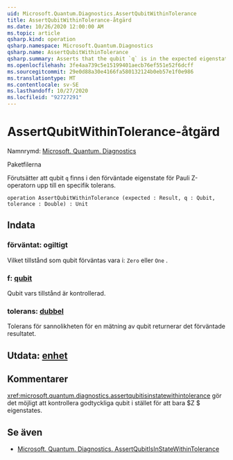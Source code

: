 ```yaml
---
uid: Microsoft.Quantum.Diagnostics.AssertQubitWithinTolerance
title: AssertQubitWithinTolerance-åtgärd
ms.date: 10/26/2020 12:00:00 AM
ms.topic: article
qsharp.kind: operation
qsharp.namespace: Microsoft.Quantum.Diagnostics
qsharp.name: AssertQubitWithinTolerance
qsharp.summary: Asserts that the qubit `q` is in the expected eigenstate of the Pauli Z operator up to a given tolerance.
ms.openlocfilehash: 3fe4aa739c5e15199401aecb76ef551e52f6dcff
ms.sourcegitcommit: 29e0d88a30e4166fa580132124b0eb57e1f0e986
ms.translationtype: MT
ms.contentlocale: sv-SE
ms.lasthandoff: 10/27/2020
ms.locfileid: "92727291"
---
```

# <a name="assertqubitwithintolerance-operation"></a>AssertQubitWithinTolerance-åtgärd

Namnrymd: [Microsoft. Quantum. Diagnostics](xref:Microsoft.Quantum.Diagnostics)

Paketfilerna [](https://nuget.org/packages/)


Förutsätter att qubit `q` finns i den förväntade eigenstate för Pauli Z-operatorn upp till en specifik tolerans.

```qsharp
operation AssertQubitWithinTolerance (expected : Result, q : Qubit, tolerance : Double) : Unit
```


## <a name="input"></a>Indata

### <a name="expected--__invalidresult__"></a>förväntat: __ogiltigt <Result>__

Vilket tillstånd som qubit förväntas vara i: `Zero` eller `One` .


### <a name="q--qubit"></a>f: [qubit](xref:microsoft.quantum.lang-ref.qubit)

Qubit vars tillstånd är kontrollerad.


### <a name="tolerance--double"></a>tolerans: [dubbel](xref:microsoft.quantum.lang-ref.double)

Tolerans för sannolikheten för en mätning av qubit returnerar det förväntade resultatet.



## <a name="output--unit"></a>Utdata: [enhet](xref:microsoft.quantum.lang-ref.unit)



## <a name="remarks"></a>Kommentarer

<xref:microsoft.quantum.diagnostics.assertqubitisinstatewithintolerance> gör det möjligt att kontrollera godtyckliga qubit i stället för att bara $Z $ eigenstates.

## <a name="see-also"></a>Se även

- [Microsoft. Quantum. Diagnostics. AssertQubitIsInStateWithinTolerance](xref:Microsoft.Quantum.Diagnostics.AssertQubitIsInStateWithinTolerance)